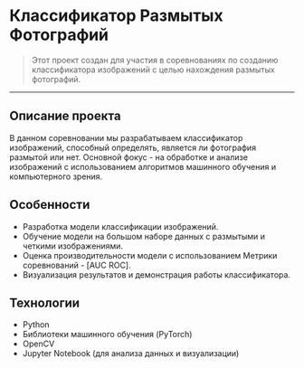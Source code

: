 # Классификатор Размытых Фотографий


> Этот проект создан для участия в соревнованиях по созданию классификатора изображений с целью нахождения размытых фотографий.

---

## Описание проекта

В данном соревновании мы разрабатываем классификатор изображений, способный определять, является ли фотография размытой или нет. Основной фокус - на обработке и анализе изображений с использованием алгоритмов машинного обучения и компьютерного зрения.

## Особенности

- Разработка модели классификации изображений.
- Обучение модели на большом наборе данных с размытыми и четкими изображениями.
- Оценка производительности модели с использованием Метрики соревнований - [AUC ROC].
- Визуализация результатов и демонстрация работы классификатора.

## Технологии

- Python
- Библиотеки машинного обучения (PyTorch)
- OpenCV
- Jupyter Notebook (для анализа данных и визуализации)